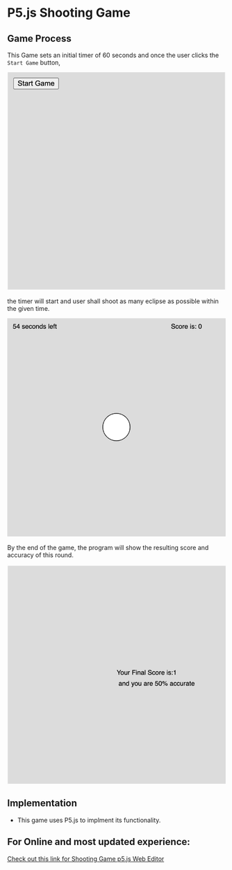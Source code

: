 # P5.js Shooting Game

## Game Process

This Game sets an initial timer of 60 seconds and once the user clicks the `Start Game` button, 

![start](readme_imgs/start.png)

the timer will start and user shall shoot as many eclipse as possible within the given time. 

![start](readme_imgs/during.png)

By the end of the game, the program will show the resulting score and accuracy of this round.

![start](readme_imgs/end.png)

## Implementation

- This game uses P5.js to implment its functionality.

## For Online and most updated experience:
[Check out this link for Shooting Game p5.js Web Editor](https://editor.p5js.org/chen-jin021/sketches/Uz1-2oF9M)

